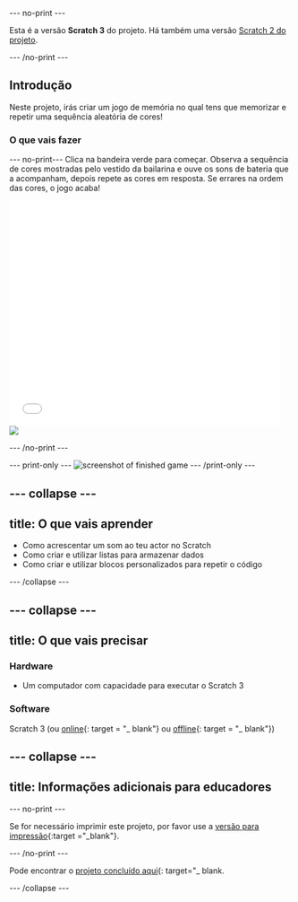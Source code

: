 \--- no-print \---

Esta é a versão **Scratch 3** do projeto. Há também uma versão [Scratch 2 do projeto](https://projects.raspberrypi.org/en/projects/memory-scratch2).

\--- /no-print \---

## Introdução

Neste projeto, irás criar um jogo de memória no qual tens que memorizar e repetir uma sequência aleatória de cores!

### O que vais fazer

\--- no-print\--- Clica na bandeira verde para começar. Observa a sequência de cores mostradas pelo vestido da bailarina e ouve os sons de bateria que a acompanham, depois repete as cores em resposta. Se errares na ordem das cores, o jogo acaba!

<div class="scratch-preview">
  <iframe allowtransparency="true" width="485" height="402" src="//scratch.mit.edu/projects/embed/284452634/?autostart=false" frameborder="0" allowfullscreen scrolling="no" mark="crwd-mark"></iframe> <img src="images/screenshot.png" />
</div>

\--- /no-print \---

\--- print-only \--- ![screenshot of finished game](images/screenshot.png) \--- /print-only \---

## \--- collapse \---

## title: O que vais aprender

+ Como acrescentar um som ao teu actor no Scratch
+ Como criar e utilizar listas para armazenar dados
+ Como criar e utilizar blocos personalizados para repetir o código

\--- /collapse \---

## \--- collapse \---

## title: O que vais precisar

### Hardware

+ Um computador com capacidade para executar o Scratch 3

### Software

Scratch 3 (ou [online](https://rpf.io/scratchon){: target = "_ blank"} ou [offline](https://rpf.io/scratchoff){: target = "_ blank"})

## \--- collapse \---

## title: Informações adicionais para educadores

\--- no-print \---

Se for necessário imprimir este projeto, por favor use a [versão para impressão](https://projects.raspberrypi.org/en/projects/memory/print){:target ="_blank"}.

\--- /no-print \---

Pode encontrar o [projeto concluído aqui](http://rpf.io/p/en/memory-get){: target="_ blank.

\--- /collapse \---